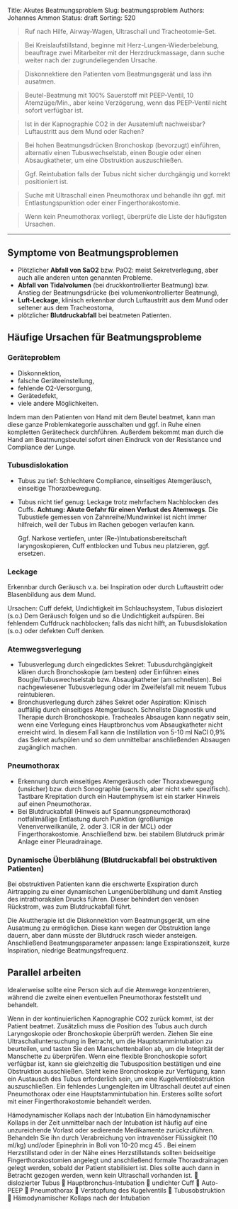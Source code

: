 Title: Akutes Beatmungsproblem
Slug: beatmungsproblem
Authors: Johannes Ammon
Status: draft
Sorting: 520

> Ruf nach Hilfe, Airway-Wagen, Ultraschall und Tracheotomie-Set.

> Bei Kreislaufstillstand, beginne mit Herz-Lungen-Wiederbelebung, beauftrage zwei Mitarbeiter mit der Herzdruckmassage, dann suche weiter nach der zugrundeliegenden Ursache.

> Diskonnektiere den Patienten vom Beatmungsgerät und lass ihn ausatmen.

> Beutel-Beatmung mit 100% Sauerstoff mit PEEP-Ventil, 10 Atemzüge/Min., aber keine Verzögerung, wenn das PEEP-Ventil nicht sofort verfügbar ist.

> Ist in der Kapnographie CO2 in der Ausatemluft nachweisbar? Luftaustritt aus dem Mund oder Rachen?

> Bei hohen Beatmungsdrücken Bronchoskop (bevorzugt) einführen, alternativ einen Tubuswechselstab, einen Bougie oder einen Absaugkatheter, um eine Obstruktion auszuschließen.

> Ggf. Reintubation falls der Tubus nicht sicher durchgängig und korrekt positioniert ist.

> Suche mit Ultraschall einen Pneumothorax und behandle ihn ggf. mit Entlastungspunktion oder einer Fingerthorakostomie.

> Wenn kein Pneumothorax vorliegt, überprüfe die Liste der häufigsten Ursachen.

------------------------------------------------------------

## Symptome von Beatmungsproblemen

- Plötzlicher **Abfall von SaO2** bzw. PaO2: meist Sekretverlegung, aber auch alle anderen unten genannten Probleme.
- **Abfall von Tidalvolumen** (bei druckkontrollierter Beatmung) bzw. Anstieg der Beatmungsdrücke (bei volumenkontrollierter Beatmung),
- **Luft-Leckage**, klinisch erkennbar durch Luftaustritt aus dem Mund oder seltener aus dem Tracheostoma,
- plötzlicher **Blutdruckabfall** bei beatmeten Patienten.

## Häufige Ursachen für Beatmungsprobleme

### Geräteproblem

- Diskonnektion,
- falsche Geräteeinstellung,
- fehlende O2-Versorgung,
- Gerätedefekt,
- viele andere Möglichkeiten.

Indem man den Patienten von Hand mit dem Beutel beatmet, kann man diese ganze Problemkategorie ausschalten und ggf. in Ruhe einen kompletten Gerätecheck durchführen. Außerdem  bekommt man durch die Hand am Beatmungsbeutel sofort einen Eindruck von der Resistance und Compliance der Lunge.

### Tubusdislokation

- Tubus zu tief: Schlechtere Compliance, einseitiges Atemgeräusch, einseitige Thoraxbewegung.
- Tubus nicht tief genug: Leckage trotz mehrfachem Nachblocken des Cuffs. **Achtung: Akute Gefahr für einen Verlust des Atemwegs**. Die Tubustiefe gemessen von Zahnreihe/Mundwinkel ist nicht immer hilfreich, weil der Tubus im Rachen gebogen verlaufen kann.

    Ggf. Narkose vertiefen, unter (Re-)Intubationsbereitschaft laryngoskopieren, Cuff entblocken und Tubus neu platzieren, ggf. ersetzen.

### Leckage

Erkennbar durch Geräusch v.a. bei Inspiration oder durch Luftaustritt oder Blasenbildung aus dem Mund.

Ursachen: Cuff defekt, Undichtigkeit im Schlauchsystem, Tubus disloziert (s.o.) Dem Geräusch folgen und so die Undichtigkeit aufspüren. Bei fehlendem Cuffdruck nachblocken; falls das nicht hilft, an Tubusdislokation (s.o.) oder defekten Cuff denken.

### Atemwegsverlegung

- Tubusverlegung durch eingedicktes Sekret: Tubusdurchgängigkeit klären durch Bronchoskopie (am besten) oder Einführen eines Bougie/Tubuswechselstab bzw. Absaugkatheter (am schnellsten). Bei nachgewiesener Tubusverlegung oder im Zweifelsfall mit neuem Tubus reintubieren.
- Bronchusverlegung durch zähes Sekret oder Aspiration: Klinisch auffällig durch einseitiges Atemgeräusch. Schnellste Diagnostik und Therapie durch Bronchoskopie. Tracheales Absaugen kann negativ sein, wenn eine Verlegung eines Hauptbronchus vom Absaugkatheter nicht erreicht wird. In diesem Fall kann die Instillation von 5-10 ml NaCl 0,9% das Sekret aufspülen und so dem unmittelbar anschließenden Absaugen zugänglich machen.

### Pneumothorax

- Erkennung durch einseitiges Atemgeräusch oder Thoraxbewegung (unsicher) bzw. durch Sonographie (sensitiv, aber nicht sehr spezifisch). Tastbare Krepitation durch ein Hautemphysem ist ein starker Hinweis auf einen Pneumothorax.
- Bei Blutdruckabfall (Hinweis auf Spannungspneumothorax) notfallmäßige Entlastung durch Punktion (großlumige Venenverweilkanüle, 2. oder 3. ICR in der MCL) oder Fingerthorakostomie. Anschließend bzw. bei stabilem Blutdruck primär Anlage einer Pleuradrainage.

### Dynamische Überblähung (Blutdruckabfall bei obstruktiven Patienten)

Bei obstruktiven Patienten kann die erschwerte Exspiration durch Airtrapping zu einer dynamischen Lungenüberblähung und damit Anstieg des intrathorakalen Drucks führen. Dieser behindert den venösen Rückstrom, was zum Blutdruckabfall führt.

Die Akuttherapie ist die Diskonnektion vom Beatmungsgerät, um eine Ausatmung zu ermöglichen. Diese kann wegen der Obstruktion lange dauern, aber dann müsste der Blutdruck rasch wieder ansteigen. Anschließend Beatmungsparameter anpassen: lange Exspirationszeit, kurze Inspiration, niedrige Beatmungsfrequenz.

## Parallel arbeiten

Idealerweise sollte eine Person sich auf die Atemwege konzentrieren, während die zweite einen eventuellen Pneumothorax feststellt und behandelt.

Wenn in der kontinuierlichen Kapnographie CO2 zurück kommt, ist der Patient beatmet. Zusätzlich muss die Position des Tubus auch durch Laryngoskopie oder Bronchoskopie überprüft werden.
Ziehen Sie eine Ultraschalluntersuchung in Betracht, um die Hauptstammintubation zu beurteilen, und tasten Sie den Manschettenballon ab, um die Integrität der Manschette zu überprüfen.
Wenn eine flexible Bronchoskopie sofort verfügbar ist, kann sie gleichzeitig die Tubusposition bestätigen und eine Obstruktion ausschließen.
Steht keine Bronchoskopie zur Verfügung, kann ein Austausch des Tubus erforderlich sein, um eine Kugelventilobstruktion auszuschließen.
Ein fehlendes Lungengleiten im Ultraschall deutet auf einen Pneumothorax oder eine Hauptstammintubation hin. Ersteres sollte sofort mit einer Fingerthorakostomie behandelt werden.

Hämodynamischer Kollaps nach der Intubation
Ein hämodynamischer Kollaps in der Zeit unmittelbar nach der Intubation ist häufig auf eine unzureichende Vorlast oder sedierende Medikamente zurückzuführen. Behandeln Sie ihn durch Verabreichung von intravenöser Flüssigkeit (10 ml/kg) und/oder Epinephrin in Boli von 10-20 mcg 45 .
Bei einem Herzstillstand oder in der Nähe eines Herzstillstands sollten beidseitige Fingerthorakostomien angelegt und anschließend formale Thoraxdrainagen gelegt werden, sobald der Patient stabilisiert ist. Dies sollte auch dann in Betracht gezogen werden, wenn kein Ultraschall vorhanden ist.
 dislozierter Tubus
 Hauptbronchus-Intubation
 undichter Cuff
 Auto-PEEP
 Pneumothorax
 Verstopfung des Kugelventils
 Tubusobstruktion
 Hämodynamischer Kollaps nach der Intubation
